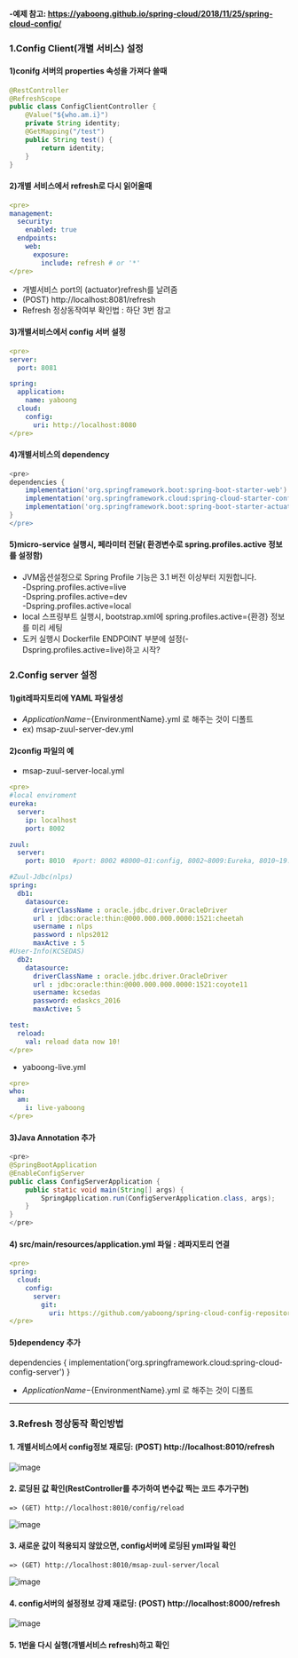 #### -예제 참고:  https://yaboong.github.io/spring-cloud/2018/11/25/spring-cloud-config/


### 1.Config Client(개별 서비스) 설정


#### 1)conifg 서버의 properties 속성을 가져다 쓸때
``` java
@RestController
@RefreshScope
public class ConfigClientController {
	@Value("${who.am.i}")
	private String identity;
	@GetMapping("/test")
	public String test() {
		return identity;
	}
}
```

#### 2)개별 서비스에서 refresh로 다시 읽어올때
```yml
<pre>
management:
  security:
    enabled: true
  endpoints:
    web:
      exposure:
        include: refresh # or '*'
</pre>
```
- 개별서비스 port의 (actuator)refresh를 날려줌
- (POST) http://localhost:8081/refresh
- Refresh 정상동작여부 확인법 : 하단 3번 참고


#### 3)개별서비스에서 config 서버 설정
```yml
<pre>
server:
  port: 8081

spring:
  application:
    name: yaboong
  cloud:
    config:
      uri: http://localhost:8080
</pre>
```
#### 4)개별서비스의 dependency
```groovy
<pre>
dependencies {
	implementation('org.springframework.boot:spring-boot-starter-web')
	implementation('org.springframework.cloud:spring-cloud-starter-config')
	implementation('org.springframework.boot:spring-boot-starter-actuator')
}
</pre>
```

#### 5)micro-service 실행시, 페라미터 전달( 환경변수로 spring.profiles.active 정보를 설정함)  
- JVM옵션설정으로  Spring Profile 기능은 3.1 버전 이상부터 지원합니다.  
  -Dspring.profiles.active=live  
  -Dspring.profiles.active=dev  
  -Dspring.profiles.active=local  
- local 스프링부트 실행시, bootstrap.xml에 spring.profiles.active={환경} 정보를 미리 세팅  
- 도커 실행시 Dockerfile ENDPOINT 부분에 설정(-Dspring.profiles.active=live)하고 시작?  




### 2.Config server 설정


#### 1)git레파지토리에 YAML 파일생성
- ${ApplicationName}-${EnvironmentName}.yml 로 해주는 것이 디폴트
- ex) msap-zuul-server-dev.yml


#### 2)config 파일의 예
- msap-zuul-server-local.yml
``` yml
<pre> 
#local enviroment
eureka:
  server:
    ip: localhost
    port: 8002    

zuul:
  server:
    port: 8010  #port: 8002 #8000~01:config, 8002~8009:Eureka, 8010~19:zuul, 8020~24:인증, 8025~29:Redis, 8100~:ms

#Zuul-Jdbc(nlps)
spring:
  db1:
    datasource:
      driverClassName : oracle.jdbc.driver.OracleDriver
      url : jdbc:oracle:thin:@000.000.000.0000:1521:cheetah
      username : nlps
      password : nlps2012
      maxActive : 5
#User-Info(KCSEDAS)
  db2:
    datasource:
      driverClassName : oracle.jdbc.driver.OracleDriver
      url : jdbc:oracle:thin:@000.000.000.0000:1521:coyote11
      username: kcsedas
      password: edaskcs_2016
      maxActive: 5

test:
  reload:
    val: reload data now 10!
</pre>
```
- yaboong-live.yml
``` yml
<pre>
who:
  am:
    i: live-yaboong
</pre>
```
#### 3)Java Annotation 추가
``` java
<pre>
@SpringBootApplication
@EnableConfigServer
public class ConfigServerApplication {
	public static void main(String[] args) {
		SpringApplication.run(ConfigServerApplication.class, args);
	}
}
</pre>
```

#### 4) src/main/resources/application.yml 파일 : 레파지토리 연결
``` yml
<pre>
spring:
  cloud:
    config:
      server:
        git:
          uri: https://github.com/yaboong/spring-cloud-config-repository
</pre>
```
#### 5)dependency 추가
dependencies {
	implementation('org.springframework.cloud:spring-cloud-config-server')
}
- ${ApplicationName}-${EnvironmentName}.yml 로 해주는 것이 디폴트


<hr />

### 3.Refresh 정상동작 확인방법

#### 1.  개별서비스에서 config정보 재로딩:  (POST) http://localhost:8010/refresh
![image](https://user-images.githubusercontent.com/45334819/60979652-0bba4e80-a36e-11e9-952c-6a44f6bdadbb.png)

#### 2. 로딩된 값 확인(RestController를 추가하여 변수값 찍는 코드 추가구현)
    => (GET) http://localhost:8010/config/reload
![image](https://user-images.githubusercontent.com/45334819/60979678-1543b680-a36e-11e9-8c5d-617d55221502.png)

#### 3. 새로운 값이 적용되지 않았으면, config서버에 로딩된 yml파일 확인
    => (GET) http://localhost:8010/msap-zuul-server/local
![image](https://user-images.githubusercontent.com/45334819/60979689-1a086a80-a36e-11e9-8c6f-24645650ebaf.png)

#### 4. config서버의 설정정보 강제 재로딩: (POST) http://localhost:8000/refresh
![image](https://user-images.githubusercontent.com/45334819/60979705-1ffe4b80-a36e-11e9-8f30-10a1471b51f1.png)
   
#### 5. 1번을 다시 실행(개별서비스 refresh)하고 확인
